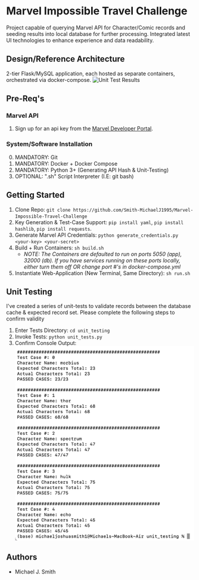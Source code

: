 # Marvel Impossible Travel Challenge
Project capable of querying Marvel API for Character/Comic records and seeding results into local database for further processing. Integrated latest UI technologies to enhance experience and data readability.

## Design/Reference Architecture
2-tier Flask/MySQL application, each hosted as separate containers, orchestrated via docker-compose.
![Unit Test Results](artifacts/Marvel-Project-Reference-Architecture.drawio.png?raw=true "Reference Architecture")


## Pre-Req's
### Marvel API
1. Sign up for an api key from the [Marvel Developer Portal](https://developer.marvel.com/).
### System/Software Installation 
0. MANDATORY: Git
1. MANDATORY: Docker + Docker Compose
2. MANDATORY: Python 3+ (Generating API Hash & Unit-Testing)
3. OPTIONAL: ".sh" Script Interpreter (I.E: git bash)


## Getting Started
1. Clone Repo: `git clone https://github.com/Smith-MichaelJ1995/Marvel-Impossible-Travel-Challenge`
2. Key Generation & Test-Case Support: `pip install yaml`, `pip install hashlib`, `pip install requests`.
3. Generate Marvel API Credentials: `python generate_credentials.py <your-key> <your-secret>`
4. Build + Run Containers: `sh build.sh`
    - *NOTE: The Containers are defaulted to run on ports 5050 (app), 32000 (db). If you have services running on these ports locally, either turn them off OR change port #'s in docker-compose.yml*
5. Instantiate Web-Application (New Terminal, Same Directory): `sh run.sh`

## Unit Testing
I've created a series of unit-tests to validate records between the database cache & expected record set. Please complete the following steps to confirm validity
1. Enter Tests Directory: `cd unit_testing`
2. Invoke Tests: `python unit_tests.py`
3. Confirm Console Output: ![Unit Test Results](artifacts/unit-tests.png?raw=true "Unit Test Results")

## Authors
 - Michael J. Smith